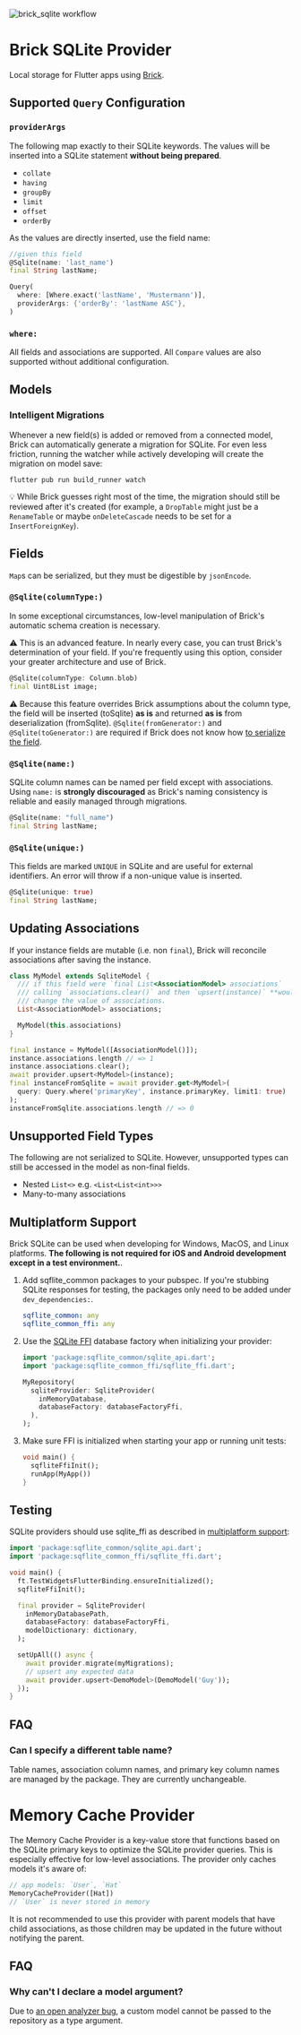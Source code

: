 ![brick_sqlite workflow](https://github.com/GetDutchie/brick/actions/workflows/brick_sqlite.yaml/badge.svg)

# Brick SQLite Provider

Local storage for Flutter apps using [Brick](https://github.com/GetDutchie/brick).

## Supported `Query` Configuration

### `providerArgs`

The following map exactly to their SQLite keywords. The values will be inserted into a SQLite statement **without being prepared**.

* `collate`
* `having`
* `groupBy`
* `limit`
* `offset`
* `orderBy`

As the values are directly inserted, use the field name:

```dart
//given this field
@Sqlite(name: 'last_name')
final String lastName;

Query(
  where: [Where.exact('lastName', 'Mustermann')],
  providerArgs: {'orderBy': 'lastName ASC'},
)
```

### `where:`

All fields and associations are supported. All `Compare` values are also supported without additional configuration.

## Models

### Intelligent Migrations

Whenever a new field(s) is added or removed from a connected model, Brick can automatically generate a migration for SQLite. For even less friction, running the watcher while actively developing will create the migration on model save:

```shell
flutter pub run build_runner watch
```

:bulb: While Brick guesses right most of the time, the migration should still be reviewed after it's created (for example, a `DropTable` might just be a `RenameTable` or maybe `onDeleteCascade` needs to be set for a `InsertForeignKey`).

## Fields

`Map`s can be serialized, but they must be digestible by `jsonEncode`.

### `@Sqlite(columnType:)`

In some exceptional circumstances, low-level manipulation of Brick's automatic schema creation is necessary.

:warning: This is an advanced feature. In nearly every case, you can trust Brick's determination of your field. If you're frequently using this option, consider your greater architecture and use of Brick.

```dart
@Sqlite(columnType: Column.blob)
final Uint8List image;
```

:warning: Because this feature overrides Brick assumptions about the column type, the field will be inserted (toSqlite) **as is** and returned **as is** from deserialization (fromSqlite). `@Sqlite(fromGenerator:)` and `@Sqlite(toGenerator:)` are required if Brick does not know how [to serialize the field](https://github.com/GetDutchie/brick/blob/main/packages/brick_build/lib/src/utils/shared_checker.dart#L94-L109).

### `@Sqlite(name:)`

SQLite column names can be named per field except with associations. Using `name:` is **strongly discouraged** as Brick's naming consistency is reliable and easily managed through migrations.

```dart
@Sqlite(name: "full_name")
final String lastName;
```

### `@Sqlite(unique:)`

This fields are marked `UNIQUE` in SQLite and are useful for external identifiers. An error will throw if a non-unique value is inserted.

```dart
@Sqlite(unique: true)
final String lastName;
```

## Updating Associations

If your instance fields are mutable (i.e. non `final`), Brick will reconcile associations after saving the instance.

```dart
class MyModel extends SqliteModel {
  /// if this field were `final List<AssociationModel> associations`
  /// calling `associations.clear()` and then `upsert(instance)` **would not**
  /// change the value of associations.
  List<AssociationModel> associations;

  MyModel(this.associations)
}

final instance = MyModel([AssociationModel()]);
instance.associations.length // => 1
instance.associations.clear();
await provider.upsert<MyModel>(instance);
final instanceFromSqlite = await provider.get<MyModel>(
  query: Query.where('primaryKey', instance.primaryKey, limit1: true)
);
instanceFromSqlite.associations.length // => 0
```

## Unsupported Field Types

The following are not serialized to SQLite. However, unsupported types can still be accessed in the model as non-final fields.

* Nested `List<>` e.g. `<List<List<int>>>`
* Many-to-many associations

## Multiplatform Support

Brick SQLite can be used when developing for Windows, MacOS, and Linux platforms. **The following is not required for iOS and Android development except in a test environment.**.

1. Add sqflite_common packages to your pubspec. If you're stubbing SQLite responses for testing, the packages only need to be added under `dev_dependencies:`.
    ```yaml
    sqflite_common: any
    sqflite_common_ffi: any
    ```

1. Use the [SQLite FFI](https://github.com/tekartik/sqflite/tree/master/sqflite_common_ffi) database factory when initializing your provider:
    ```dart
    import 'package:sqflite_common/sqlite_api.dart';
    import 'package:sqflite_common_ffi/sqflite_ffi.dart';

    MyRepository(
      sqliteProvider: SqliteProvider(
        inMemoryDatabase,
        databaseFactory: databaseFactoryFfi,
      ),
    );
    ```

1. Make sure FFI is initialized when starting your app or running unit tests:
    ```dart
    void main() {
      sqfliteFfiInit();
      runApp(MyApp())
    }
    ```

## Testing

SQLite providers should use sqlite_ffi as described in [multiplatform support](#multiplatform-support):

```dart
import 'package:sqflite_common/sqlite_api.dart';
import 'package:sqflite_common_ffi/sqflite_ffi.dart';

void main() {
  ft.TestWidgetsFlutterBinding.ensureInitialized();
  sqfliteFfiInit();

  final provider = SqliteProvider(
    inMemoryDatabasePath,
    databaseFactory: databaseFactoryFfi,
    modelDictionary: dictionary,
  );

  setUpAll(() async {
    await provider.migrate(myMigrations);
    // upsert any expected data
    await provider.upsert<DemoModel>(DemoModel('Guy'));
  });
}
```

## FAQ

### Can I specify a different table name?

Table names, association column names, and primary key column names are managed by the package. They are currently unchangeable.

# Memory Cache Provider

The Memory Cache Provider is a key-value store that functions based on the SQLite primary keys to optimize the SQLite provider queries. This is especially effective for low-level associations. The provider only caches models it's aware of:

```dart
// app models: `User`, `Hat`
MemoryCacheProvider([Hat])
// `User` is never stored in memory
```

It is not recommended to use this provider with parent models that have child associations, as those children may be updated in the future without notifying the parent.

## FAQ

### Why can't I declare a model argument?

Due to [an open analyzer bug](https://github.com/dart-lang/sdk/issues/38309), a custom model cannot be passed to the repository as a type argument.
